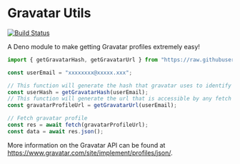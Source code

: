 # Gravatar Utils

[![Build Status](https://travis-ci.com/aniketgargya/gravatar-utils.svg?branch=master)](https://travis-ci.com/aniketgargya/gravatar-utils)

A Deno module to make getting Gravatar profiles extremely easy!

```javascript
import { getGravatarHash, getGravatarUrl } from "https://raw.githubusercontent.com/aniketgargya/gravatar-utils/master/mod.ts";

const userEmail = "xxxxxxxx@xxxxx.xxx";

// This function will generate the hash that gravatar uses to identify users, will return something similar to xxxxxxxxxxxxxxxxxxxxx
const userHash = getGravatarHash(userEmail);
// This function will generate the url that is accessible by any fetch library, will return something similar to https://www.gravatar.com/xxxxxxxxxxxxxxxxxxxxx.json
const gravatarProfileUrl = getGravatarUrl(userEmail);

// Fetch gravatar profile
const res = await fetch(gravatarProfileUrl);
const data = await res.json();
```

More information on the Gravatar API can be found at https://www.gravatar.com/site/implement/profiles/json/.